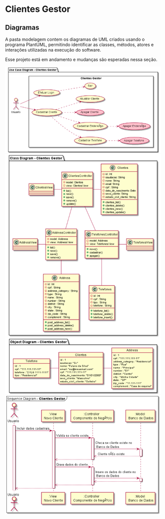 # Clientes Gestor

## Diagramas

A pasta modelagem contem os diagramas de UML criados usando o programa PlantUML, permitindo identificar as classes, métodos, atores e interações utilizadas na execução do software.

Esse projeto está em andamento e mudanças são esperadas nessa seção.

![Use Case Diagram](./Use_Case_Diagram.png)
![Class Diagram](./Class_Diagram.png)
![Object Diagram](./Object_Diagram.png)
![Object Diagram](./Sequence_Diagram.png)